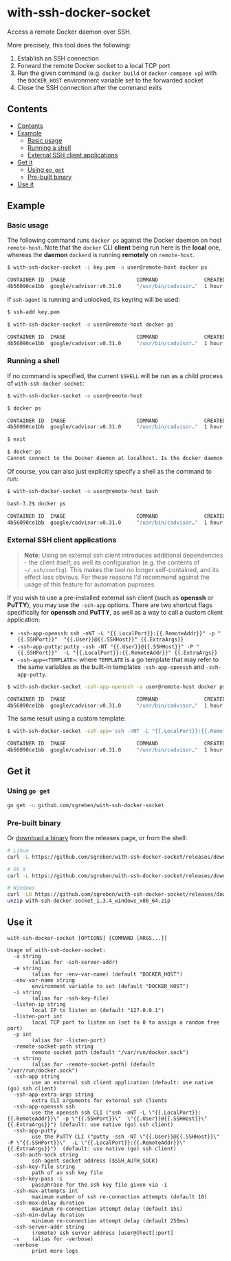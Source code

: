 # with-ssh-docker-socket

Access a remote Docker daemon over SSH.

More precisely, this tool does the following:

1. Establish an SSH connection
2. Forward the remote Docker socket to a local TCP port
3. Run the given command (e.g. `docker build` or `docker-compose up`) with the `DOCKER_HOST` environment variable set to the forwarded socket
4. Close the SSH connection after the command exits

## Contents

- [Contents](#contents)
- [Example](#example)
  - [Basic usage](#basic-usage)
  - [Running a shell](#running-a-shell)
  - [External SSH client applications](#external-ssh-client-applications)
- [Get it](#get-it)
  - [Using `go get`](#using-go-get)
  - [Pre-built binary](#pre-built-binary)
- [Use it](#use-it)

## Example

### Basic usage

The following command runs `docker ps` against the Docker daemon on host `remote-host`.
Note that the `docker` CLI **client** being run here is the **local** one, whereas the **daemon** `dockerd` is running **remotely** on `remote-host`.

```sh
$ with-ssh-docker-socket -i key.pem -a user@remote-host docker ps
```
```sh
CONTAINER ID  IMAGE                       COMMAND               CREATED      STATUS
4b56090ce1bb  google/cadvisor:v0.31.0     "/usr/bin/cadvisor…"  1 hour ago   Up 1 hour
```

If `ssh-agent` is running and unlocked, its keyring will be used:
```sh
$ ssh-add key.pem
```
```sh
$ with-ssh-docker-socket -a user@remote-host docker ps
```
```sh
CONTAINER ID  IMAGE                       COMMAND               CREATED      STATUS
4b56090ce1bb  google/cadvisor:v0.31.0     "/usr/bin/cadvisor…"  1 hour ago   Up 1 hour
```

### Running a shell

If no command is specified, the current `$SHELL` will be run as a child process of `with-ssh-docker-socket`:
```sh
$ with-ssh-docker-socket -a user@remote-host
```
```sh
$ docker ps
```
```sh
CONTAINER ID  IMAGE                       COMMAND               CREATED      STATUS
4b56090ce1bb  google/cadvisor:v0.31.0     "/usr/bin/cadvisor…"  1 hour ago   Up 1 hour
```
```sh
$ exit
```
```sh
$ docker ps
Cannot connect to the Docker daemon at localhost. Is the docker daemon running?
```

Of course, you can also just explicitly specify a shell as the command to run:
```sh
$ with-ssh-docker-socket -a user@remote-host bash
```
```sh
bash-3.2$ docker ps
```
```sh
CONTAINER ID  IMAGE                       COMMAND               CREATED      STATUS
4b56090ce1bb  google/cadvisor:v0.31.0     "/usr/bin/cadvisor…"  1 hour ago   Up 1 hour
```

### External SSH client applications

> **Note**: Using an external ssh client introduces additional dependencies - the client itself, as well its configuration (e.g. the contents of `~/.ssh/config`). This makes the tool no longer self-contained, and its effect less obvious. For these reasons I'd recommend against the usage of this feature for automation puproses.

If you wish to use a pre-installed external ssh client (such as **openssh** or **PuTTY**), you may use the `-ssh-app` options. There are two shortcut flags specifically for **openssh** and **PuTTY**, as well as a way to call a custom client application:

- `-ssh-app-openssh`: `ssh -nNT -L "{{.LocalPort}}:{{.RemoteAddr}}" -p "{{.SSHPort}}"  "{{.User}}@{{.SSHHost}}" {{.ExtraArgs}}`
- `-ssh-app-putty`: `putty -ssh -NT "{{.User}}@{{.SSHHost}}" -P "{{.SSHPort}}"  -L "{{.LocalPort}}:{{.RemoteAddr}}" {{.ExtraArgs}}`
- `-ssh-app=<TEMPLATE>`: where `TEMPLATE` is a go template that may refer to the same variables as the built-in templates `-ssh-app-openssh` and `-ssh-app-putty`.

```sh
$ with-ssh-docker-socket -ssh-app-openssh -a user@remote-host docker ps
```
```sh
CONTAINER ID  IMAGE                       COMMAND               CREATED      STATUS
4b56090ce1bb  google/cadvisor:v0.31.0     "/usr/bin/cadvisor…"  1 hour ago   Up 1 hour
```

The same result using a custom template:

```sh
$ with-ssh-docker-socket -ssh-app='ssh -nNT -L "{{.LocalPort}}:{{.RemoteSocketAddr}}" "{{.RemoteHost}}"' -a user@remote-host docker ps
```
```sh
CONTAINER ID  IMAGE                       COMMAND               CREATED      STATUS
4b56090ce1bb  google/cadvisor:v0.31.0     "/usr/bin/cadvisor…"  1 hour ago   Up 1 hour
```

## Get it

### Using `go get`

```sh
go get -u github.com/sgreben/with-ssh-docker-socket
```

### Pre-built binary

Or [download a binary](https://github.com/sgreben/with-ssh-docker-socket/releases/latest) from the releases page, or from the shell:

```sh
# Linux
curl -L https://github.com/sgreben/with-ssh-docker-socket/releases/download/1.3.4/with-ssh-docker-socket_1.3.4_linux_x86_64.tar.gz | tar xz

# OS X
curl -L https://github.com/sgreben/with-ssh-docker-socket/releases/download/1.3.4/with-ssh-docker-socket_1.3.4_osx_x86_64.tar.gz | tar xz

# Windows
curl -LO https://github.com/sgreben/with-ssh-docker-socket/releases/download/1.3.4/with-ssh-docker-socket_1.3.4_windows_x86_64.zip
unzip with-ssh-docker-socket_1.3.4_windows_x86_64.zip
```

## Use it

```text
with-ssh-docker-socket [OPTIONS] [COMMAND [ARGS...]]
```

```text
Usage of with-ssh-docker-socket:
  -a string
    	(alias for -ssh-server-addr)
  -e string
    	(alias for -env-var-name) (default "DOCKER_HOST")
  -env-var-name string
    	environment variable to set (default "DOCKER_HOST")
  -i string
    	(alias for -ssh-key-file)
  -listen-ip string
    	local IP to listen on (default "127.0.0.1")
  -listen-port int
    	local TCP port to listen on (set to 0 to assign a random free port)
  -p int
    	(alias for -listen-port)
  -remote-socket-path string
    	remote socket path (default "/var/run/docker.sock")
  -s string
    	(alias for -remote-socket-path) (default "/var/run/docker.sock")
  -ssh-app string
    	use an external ssh client application (default: use native (go) ssh client)
  -ssh-app-extra-args string
    	extra CLI arguments for external ssh clients
  -ssh-app-openssh ssh
    	use the openssh ssh CLI ("ssh -nNT -L \"{{.LocalPort}}:{{.RemoteAddr}}\" -p \"{{.SSHPort}}\"  \"{{.User}}@{{.SSHHost}}\" {{.ExtraArgs}}") (default: use native (go) ssh client)
  -ssh-app-putty
    	use the PuTTY CLI ("putty -ssh -NT \"{{.User}}@{{.SSHHost}}\" -P \"{{.SSHPort}}\"  -L \"{{.LocalPort}}:{{.RemoteAddr}}\" {{.ExtraArgs}}")  (default: use native (go) ssh client)
  -ssh-auth-sock string
    	ssh-agent socket address ($SSH_AUTH_SOCK)
  -ssh-key-file string
    	path of an ssh key file
  -ssh-key-pass -i
    	passphrase for the ssh key file given via -i
  -ssh-max-attempts int
    	maximum number of ssh re-connection attempts (default 10)
  -ssh-max-delay duration
    	maximum re-connection attempt delay (default 15s)
  -ssh-min-delay duration
    	minimum re-connection attempt delay (default 250ms)
  -ssh-server-addr string
    	(remote) ssh server address [user@]host[:port]
  -v	(alias for -verbose)
  -verbose
    	print more logs
```
